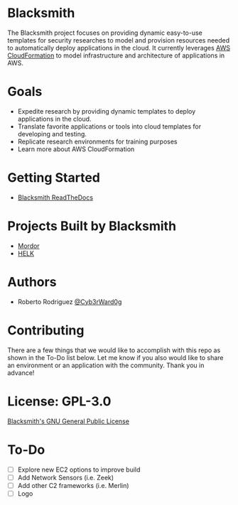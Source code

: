 # Blacksmith

The Blacksmith project focuses on providing dynamic easy-to-use templates for security researches to model and provision resources needed to automatically deploy applications in the cloud. It currently leverages [AWS CloudFormation](https://aws.amazon.com/cloudformation/) to model infrastructure and architecture of applications in AWS.

# Goals

* Expedite research by providing dynamic templates to deploy applications in the cloud.
* Translate favorite applications or tools into cloud templates for developing and testing.
* Replicate research environments for training purposes
* Learn more about AWS CloudFormation

# Getting Started

* [Blacksmith ReadTheDocs](https://blacksmith.readthedocs.io/en/latest/index.html)

# Projects Built by Blacksmith

* [Mordor](https://github.com/hunters-forge/mordor)
* [HELK](https://github.com/Cyb3rWard0g/HELK)

# Authors

* Roberto Rodriguez [@Cyb3rWard0g](https://twitter.com/Cyb3rWard0g)

# Contributing

There are a few things that we would like to accomplish with this repo as shown in the To-Do list below. Let me know if you also would like to share an environment or an application with the community. Thank you in advance!

# License: GPL-3.0

[ Blacksmith's GNU General Public License](https://github.com/hunters-forge/Blacksmith/blob/master/LICENSE)

# To-Do

- [ ] Explore new EC2 options to improve build
- [ ] Add Network Sensors (i.e. Zeek)
- [ ] Add other C2 frameworks (i.e. Merlin)
- [ ] Logo